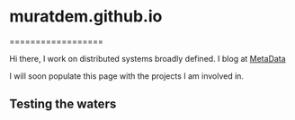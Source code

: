 # muratdem.github.io
==================

Hi there,
I work on distributed systems broadly defined.
I blog at [MetaData](http://muratbuffalo.blogspot.com)

I will soon populate this page with the projects I am involved in.

## Testing the waters